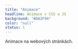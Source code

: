 ```yaml
---
title: "Animace"
headline: Animace v CSS a JS
background: "#DA3F94"
color: "null"
status: 1
---
```


<p>Animace na webových stránkách.